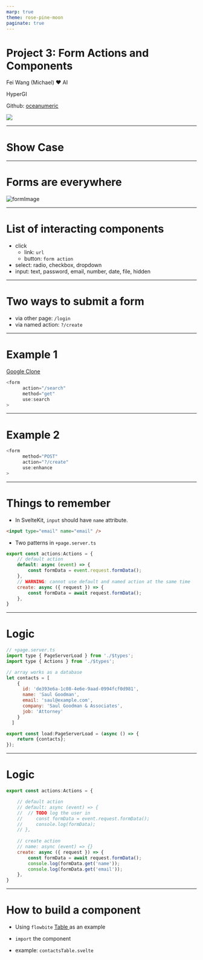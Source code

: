 ```yaml
---
marp: true
theme: rose-pine-moon
paginate: true
---
```



# Project 3: Form Actions and Components

Fei Wang (Michael) :heart: AI

HyperGI

Github: [oceanumeric](https://github.com/oceanumeric)


<img class="landing-img" src="https://media.giphy.com/media/lUZwWoJfL0c0HCIDRP/giphy.gif">

---

# Show Case


--- 

# Forms are everywhere

![formImage](https://internetingishard.netlify.app/form-frontend-and-backend-2a0f80.f3e81924.png)


---

# List of interacting components

- click
    - link: `url`
    - button: `form action`
- select: radio, checkbox, dropdown
- input: text, password, email, number, date, file, hidden


---

# Two ways to submit a form

- via other page: `/login`
- via named action: `?/create`

---

# Example 1

<a href="https://github.com/iswilljr/google-clone" target="_blank">Google Clone</a>

```js
<form
      action="/search"
      method="get"
      use:search
>
```


--- 

# Example 2

```js
<form
      method="POST"
      action="?/create"
      use:enhance
>
```


---

# Things to remember

- In SvelteKit, `input` should have `name` attribute.

```html
<input type="email" name="email" />
```

- Two patterns in `+page.server.ts`

```js
export const actions:Actions = {
    // default action
	default: async (event) => {
        const formData = event.request.formData();
	},
    // WARNING: cannot use default and named action at the same time
    create: async ({ request }) => {
        const formData = await request.formData();
    },
}
```

---

# Logic

```js
// +page.server.ts
import type { PageServerLoad } from './$types';
import type { Actions } from './$types';

// array works as a database
let contacts = [
    {
      id: 'de393e6a-1c08-4e6e-9aad-0994fcf0d981',
      name: 'Saul Goodman',
      email: 'saul@example.com',
      company: 'Saul Goodman & Associates',
      job: 'Attorney'
    }
  ]

export const load:PageServerLoad = (async () => {
    return {contacts};
});
```

---

# Logic

```js
export const actions:Actions = {

    // default action
	// default: async (event) => {
	// 	// TODO log the user in
    //     const formData = event.request.formData();
    //     console.log(formData);
	// },
    
    // create action
    // name: async (event) => {}
    create: async ({ request }) => {
        const formData = await request.formData();
        console.log(formData.get('name'));
        console.log(formData.get('email'));
    },
}
```

--- 

# How to build a component

- Using `flowbite` <a href="https://flowbite.com/docs/components/tables/" target="_blank"> Table </a> as an example

- `import` the component

- example: `contactsTable.svelte`
